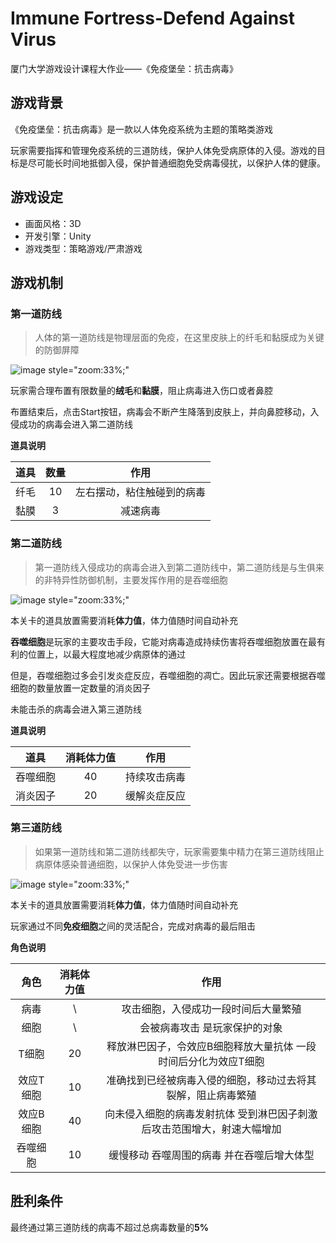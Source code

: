 # Immune Fortress-Defend Against Virus
厦门大学游戏设计课程大作业——《免疫堡垒：抗击病毒》

## 游戏背景

《免疫堡垒：抗击病毒》是一款以人体免疫系统为主题的策略类游戏

玩家需要指挥和管理免疫系统的三道防线，保护人体免受病原体的入侵。游戏的目标是尽可能长时间地抵御入侵，保护普通细胞免受病毒侵扰，以保护人体的健康。

## 游戏设定

- 画面风格：3D
- 开发引擎：Unity
- 游戏类型：策略游戏/严肃游戏

## 游戏机制

### 第一道防线

> 人体的第一道防线是物理层面的免疫，在这里皮肤上的纤毛和黏膜成为关键的防御屏障

![image](https://github.com/Katerinoa/Immune-Fortress_Defend-Against-Virus/assets/101270226/065721f1-0bea-4a3c-866b-8c4ded5d5caf) style="zoom:33%;"

玩家需合理布置有限数量的**绒毛**和**黏膜**，阻止病毒进入伤口或者鼻腔

布置结束后，点击Start按钮，病毒会不断产生降落到皮肤上，并向鼻腔移动，入侵成功的病毒会进入第二道防线

**道具说明**

| 道具 | 数量 |            作用            |
| :--: | :--: | :------------------------: |
| 纤毛 |  10  | 左右摆动，粘住触碰到的病毒 |
| 黏膜 |  3   |          减速病毒          |

### 第二道防线

> 第一道防线入侵成功的病毒会进入到第二道防线中，第二道防线是与生俱来的非特异性防御机制，主要发挥作用的是吞噬细胞

![image](https://github.com/Katerinoa/Immune-Fortress_Defend-Against-Virus/assets/101270226/24eded98-b241-47ad-ace7-9f5cf24ee75d) style="zoom:33%;"

本关卡的道具放置需要消耗**体力值**，体力值随时间自动补充

**吞噬细胞**是玩家的主要攻击手段，它能对病毒造成持续伤害将吞噬细胞放置在最有利的位置上，以最大程度地减少病原体的通过

但是，吞噬细胞过多会引发炎症反应，吞噬细胞的凋亡。因此玩家还需要根据吞噬细胞的数量放置一定数量的消炎因子

未能击杀的病毒会进入第三道防线

**道具说明**

|   道具   | 消耗体力值 |     作用     |
| :------: | :--------: | :----------: |
| 吞噬细胞 |     40     | 持续攻击病毒 |
| 消炎因子 |     20     | 缓解炎症反应 |

### 第三道防线

> 如果第一道防线和第二道防线都失守，玩家需要集中精力在第三道防线阻止病原体感染普通细胞，以保护人体免受进一步伤害

![image](https://github.com/Katerinoa/Immune-Fortress_Defend-Against-Virus/assets/101270226/2b712b3c-ab2e-42da-bbed-8a013f1e73a9) style="zoom:33%;"

本关卡的道具放置需要消耗**体力值**，体力值随时间自动补充

玩家通过不同**免疫细胞**之间的灵活配合，完成对病毒的最后阻击

**角色说明**

|   角色    | 消耗体力值 |                             作用                             |
| :-------: | :--------: | :----------------------------------------------------------: |
|   病毒    |     \      |             攻击细胞，入侵成功一段时间后大量繁殖             |
|   细胞    |     \      |                会被病毒攻击 是玩家保护的对象                 |
|   T细胞   |     20     | 释放淋巴因子，令效应B细胞释放大量抗体  一段时间后分化为效应T细胞 |
| 效应T细胞 |     10     | 准确找到已经被病毒入侵的细胞，移动过去将其裂解，阻止病毒繁殖 |
| 效应B细胞 |     40     | 向未侵入细胞的病毒发射抗体 受到淋巴因子刺激后攻击范围增大，射速大幅增加 |
| 吞噬细胞  |     10     |          缓慢移动 吞噬周围的病毒 并在吞噬后增大体型          |

## 胜利条件

最终通过第三道防线的病毒不超过总病毒数量的**5%**

